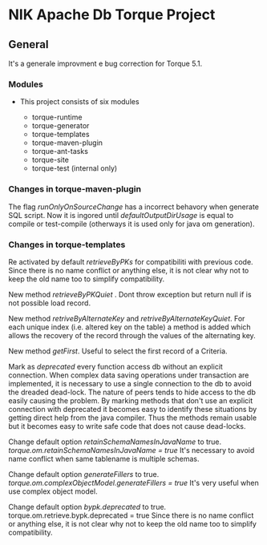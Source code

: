 <!---
 Licensed to the Apache Software Foundation (ASF) under one or more
 contributor license agreements.  See the NOTICE file distributed with
 this work for additional information regarding copyright ownership.
 The ASF licenses this file to You under the Apache License, Version 2.0
 (the "License"); you may not use this file except in compliance with
 the License.  You may obtain a copy of the License at

      http://www.apache.org/licenses/LICENSE-2.0

 Unless required by applicable law or agreed to in writing, software
 distributed under the License is distributed on an "AS IS" BASIS,
 WITHOUT WARRANTIES OR CONDITIONS OF ANY KIND, either express or implied.
 See the License for the specific language governing permissions and
 limitations under the License.
-->

# NIK Apache Db Torque Project

## General

It's a generale improvment e bug correction for Torque 5.1.

### Modules

- This project consists of six modules

    - torque-runtime
    - torque-generator
    - torque-templates
    - torque-maven-plugin
    - torque-ant-tasks
    - torque-site
    - torque-test (internal only)


### Changes in torque-maven-plugin

The flag *runOnlyOnSourceChange* has a incorrect behavory when generate SQL script.
Now it is ingored until *defaultOutputDirUsage* is equal to compile or test-compile
(otherways it is used only for java om generation).


### Changes in torque-templates

Re activated by default *retrieveByPKs* for compatibiliti with previous code.
Since there is no name conflict or anything else, it is not clear why not to keep the old name too to simplify compatibility.

New method *retrieveByPKQuiet* . Dont throw exception but return null if is not possible load record.

New method *retriveByAlternateKey* and *retriveByAlternateKeyQuiet*.
For each unique index (i.e. altered key on the table) a method is added which
allows the recovery of the record through the values of the alternating key.

New method *getFirst*.
Useful to select the first record of a Criteria.

Mark as *deprecated* every function access db without an explicit connection.
When complex data saving operations under transaction are implemented,
it is necessary to use a single connection to the db to avoid the dreaded dead-lock.
The nature of peers tends to hide access to the db easily causing the problem.
By marking methods that don't use an explicit connection with deprecated it becomes
easy to identify these situations by getting direct help from the java compiler.
Thus the methods remain usable but it becomes easy to write safe code that does not cause dead-locks.

Change default option *retainSchemaNamesInJavaName* to true.
*torque.om.retainSchemaNamesInJavaName = true*
It's necessary to avoid name conflict when same tablename is multiple schemas.

Change default option *generateFillers* to true.
*torque.om.complexObjectModel.generateFillers = true*
It's very useful when use complex object model.

Change default option *bypk.deprecated* to true.
torque.om.retrieve.bypk.deprecated = true
Since there is no name conflict or anything else, it is not clear why not to keep the old name too to simplify compatibility.

